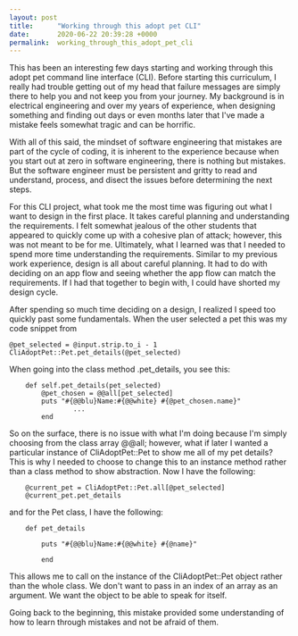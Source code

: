 ```yaml
---
layout: post
title:      "Working through this adopt pet CLI"
date:       2020-06-22 20:39:28 +0000
permalink:  working_through_this_adopt_pet_cli
---
```



This has been an interesting few days starting and working through this adopt pet command line interface (CLI). Before starting this curriculum, I really had trouble getting out of my head that failure messages are simply there to help you and not keep you from your journey. My background is in electrical engineering and over my years of experience, when designing something and finding out days or even months later that I've made a mistake feels somewhat tragic and can be horrific. 

With all of this said, the mindset of software engineering that mistakes are part of the cycle of coding, it is inherent to the experience because when you start out at zero in software engineering, there is nothing but mistakes. But the software engineer must be persistent and gritty to read and understand, process, and disect the issues before determining the next steps.

For this CLI project, what took me the most time was figuring out what I want to design in the first place. It takes careful planning and understanding the requirements. I felt somewhat jealous of the other students that appeared to quickly come up with a cohesive plan of attack; however, this was not meant to be for me. Ultimately, what I learned was that I needed to spend more time understanding the requirements. Similar to my previous work experience, design is all about careful planning. It had to do with deciding on an app flow and seeing whether the app flow can match the requirements. If I had that together to begin with, I could have shorted my design cycle.

After spending so much time deciding on a design, I realized I speed too quickly past some fundamentals. When the user selected a pet this was my code snippet from 

```
@pet_selected = @input.strip.to_i - 1
CliAdoptPet::Pet.pet_details(@pet_selected)

```

When going into the class method .pet_details, you see this:

```
    def self.pet_details(pet_selected)
        @pet_chosen = @@all[pet_selected]
        puts "#{@@blu}Name:#{@@white} #{@pet_chosen.name}"
				...
		end
```

So on the surface, there is no issue with what I'm doing because I'm simply choosing from the class array @@all; however, what if later I wanted a particular instance of CliAdoptPet::Pet to show me all of my pet details? This is why I needed to choose to change this to an instance method rather than a class method to show abstraction. Now I have the following:

```
    @current_pet = CliAdoptPet::Pet.all[@pet_selected]
    @current_pet.pet_details 
```

and for the Pet class, I have the following:

```
    def pet_details
        
        puts "#{@@blu}Name:#{@@white} #{@name}"
				
		end
```

This allows me to call on the instance of the CliAdoptPet::Pet object rather than the whole class. We don't want to pass in an index of an array as an argument. We want the object to be able to speak for itself.

Going back to the beginning, this mistake provided some understanding of how to learn through mistakes and not be afraid of them.

